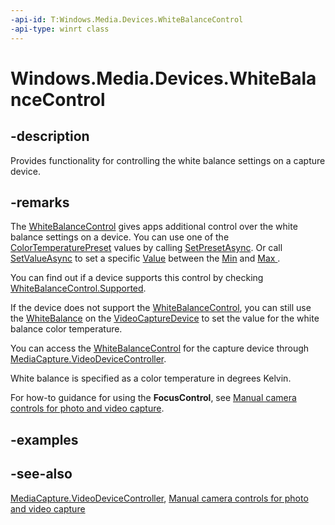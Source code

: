 ```yaml
---
-api-id: T:Windows.Media.Devices.WhiteBalanceControl
-api-type: winrt class
---
```


<!-- Class syntax.
public class WhiteBalanceControl : Windows.Media.Devices.IWhiteBalanceControl
-->

# Windows.Media.Devices.WhiteBalanceControl

## -description
Provides functionality for controlling the white balance settings on a capture device.

## -remarks
The [WhiteBalanceControl](whitebalancecontrol.md) gives apps additional control over the white balance settings on a device. You can use one of the [ColorTemperaturePreset](colortemperaturepreset.md) values by calling [SetPresetAsync](whitebalancecontrol_setpresetasync_1724838565.md). Or call [SetValueAsync](whitebalancecontrol_setvalueasync_2096210171.md) to set a specific [Value](whitebalancecontrol_value.md) between the [Min](whitebalancecontrol_min.md) and [Max ](whitebalancecontrol_max.md).

You can find out if a device supports this control by checking [WhiteBalanceControl.Supported](whitebalancecontrol_supported.md).

If the device does not support the [WhiteBalanceControl](whitebalancecontrol.md), you can still use the [WhiteBalance](videodevicecontroller_whitebalance.md) on the [VideoCaptureDevice](http://msdn.microsoft.com/library/afba2768-11a0-4105-a5b1-c48bc961e9ed) to set the value for the white balance color temperature.

You can access the [WhiteBalanceControl](whitebalancecontrol.md) for the capture device through [MediaCapture.VideoDeviceController](../windows.media.capture/mediacapture_videodevicecontroller.md).

White balance is specified as a color temperature in degrees Kelvin.

For how-to guidance for using the **FocusControl**, see [Manual camera controls for photo and video capture](https://msdn.microsoft.com/en-us/windows/uwp/audio-video-camera/capture-device-controls-for-photo-and-video-capture).

## -examples

## -see-also
[MediaCapture.VideoDeviceController](../windows.media.capture/mediacapture_videodevicecontroller.md), [Manual camera controls for photo and video capture](https://msdn.microsoft.com/en-us/windows/uwp/audio-video-camera/capture-device-controls-for-photo-and-video-capture)